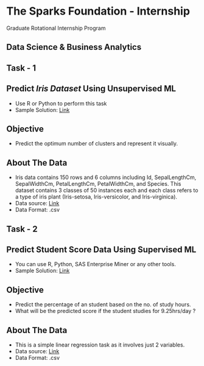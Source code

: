 # The Sparks Foundation - Internship

Graduate Rotational Internship Program

## Data Science & Business Analytics

## Task - 1

## **Predict *Iris Dataset* Using Unsupervised ML** 

* Use R or Python to perform this task
* Sample Solution: [Link](https://drive.google.com/file/d/1Yjz8dzSbpAPwJdcVb20eFWniIDbs6ZH7/view)


## Objective 

* Predict the optimum number of clusters and represent it visually.

## About The Data
* Iris data contains 150 rows and 6 columns including Id, SepalLengthCm, SepalWidthCm, PetalLengthCm, PetalWidthCm, and Species. This dataset contains 3 classes of 50 instances each and each class refers to a type of iris plant (Iris-setosa, Iris-versicolor, and Iris-virginica).
* Data source: [Link](https://drive.google.com/file/d/11Iq7YvbWZbt8VXjfm06brx66b10YiwK-/view)
* Data Format: .csv


## Task - 2

## **Predict Student Score Data Using Supervised ML**

* You can use R, Python, SAS Enterprise Miner or any other tools. 
* Sample Solution: [Link](https://drive.google.com/file/d/1koGHPElsHuXo9HPL4BQkZWRMJkOEHiv4/view)
## Objective
* Predict the percentage of an student based on the no. of study hours.
* What will be the predicted score if the student studies for 9.25hrs/day ? 

## About The Data
* This is a simple linear regression task as it involves just 2 variables.
* Data source: [Link](https://raw.githubusercontent.com/AdiPersonalWorks/Random/master/student_scores%20-%20student_scores.csv)
* Data Format: .csv

